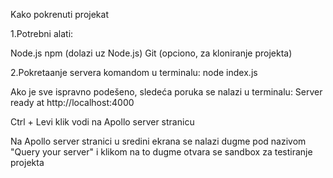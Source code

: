Kako pokrenuti projekat

1.Potrebni alati:

Node.js
npm (dolazi uz Node.js)
Git (opciono, za kloniranje projekta)

2.Pokretaanje servera komandom u terminalu:
node index.js

Ako je sve ispravno podešeno, sledeća poruka se nalazi u terminalu:
Server ready at http://localhost:4000

Ctrl + Levi klik vodi na Apollo server stranicu

Na Apollo server stranici u sredini ekrana se nalazi dugme pod nazivom "Query your server" i klikom na to dugme otvara se sandbox za testiranje projekta





